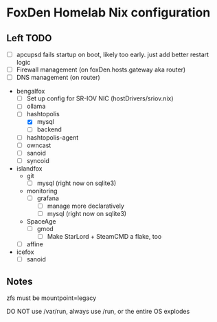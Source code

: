 # FoxDen Homelab Nix configuration

## Left TODO

- [ ] apcupsd fails startup on boot, likely too early. just add better restart logic
- [ ] Firewall management (on foxDen.hosts.gateway aka router)
- [ ] DNS management (on router)
- bengalfox
	- [ ] Set up config for SR-IOV NIC (hostDrivers/sriov.nix)
	- [ ] ollama
	- [ ] hashtopolis
		- [x] mysql
		- [ ] backend
	- [ ] hashtopolis-agent
	- [ ] owncast
	- [ ] sanoid
	- [ ] syncoid
- islandfox
	- git
		- [ ] mysql (right now on sqlite3)
	- monitoring
		- [ ] grafana
			- [ ] manage more declaratively
			- [ ] mysql (right now on sqlite3)
	- SpaceAge
		- [ ] gmod
			- [ ] Make StarLord + SteamCMD a flake, too
	- [ ] affine
- icefox
	- [ ] sanoid

## Notes

zfs must be mountpoint=legacy

DO NOT use /var/run, always use /run, or the entire OS explodes
